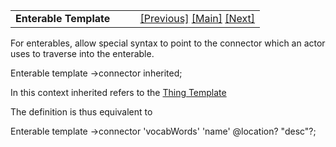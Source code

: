 <table width="100%" data-border="0" data-cellspacing="0"
data-cellpadding="3" data-bgcolor="#C0C0C0">
<colgroup>
<col style="width: 50%" />
<col style="width: 50%" />
</colgroup>
<tbody>
<tr>
<td style="text-align: left;"><strong>Enterable Template<br />
</strong></td>
<td style="text-align: right;"><a
href="defaulttopictemplate.htm">[Previous]</a> <a
href="generalintroduction.htm">[Main]</a> <a
href="exitabletemplate.htm">[Next]</a></td>
</tr>
</tbody>
</table>

  
For enterables, allow special syntax to point to the connector which an
actor uses to traverse into the enterable.  
  
Enterable template -\>connector inherited;   
  
In this context inherited refers to the [Thing
Template](thingtemplate.htm)  
  
The definition is thus equivalent to  
  
Enterable template -\>connector 'vocabWords' 'name' @location? "desc"?;  
